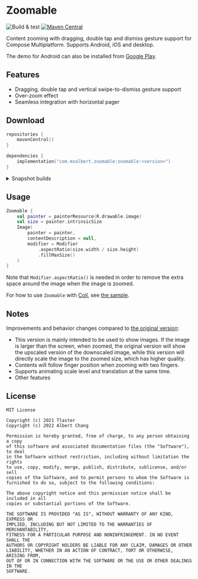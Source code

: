# Zoomable

![Build & test](https://github.com/mxalbert1996/Zoomable/actions/workflows/build.yml/badge.svg)
[![Maven Central](https://img.shields.io/maven-central/v/com.mxalbert.zoomable/zoomable)](https://search.maven.org/artifact/com.mxalbert.zoomable/zoomable)

Content zooming with dragging, double tap and dismiss gesture support for Compose Multiplatform.
Supports Android, iOS and desktop.

The demo for Android can also be installed from [Google Play](https://play.google.com/store/apps/details?id=com.mxalbert.zoomable.sample).

## Features

- Dragging, double tap and vertical swipe-to-dismiss gesture support
- Over-zoom effect
- Seamless integration with horizontal pager

## Download
```Kotlin
repositories {
    mavenCentral()
}

dependencies {
    implementation("com.mxalbert.zoomable:zoomable:<version>")
}
```

<details>
  <summary>Snapshot builds</summary>

[Snapshot versions](https://s01.oss.sonatype.org/content/repositories/snapshots/com/mxalbert/zoomable/zoomable/) are available at Sonatype OSSRH's snapshot repository. These are updated on every commit to `main`.
To use it:
```Kotlin
repositories {
    maven("https://s01.oss.sonatype.org/content/repositories/snapshots")  // build.gradle.kts
    maven { url 'https://s01.oss.sonatype.org/content/repositories/snapshots' }  // build.gradle
}

dependencies {
    implementation("com.mxalbert.zoomable:zoomable:<version>-SNAPSHOT")
}
```
</details>

## Usage
```Kotlin
Zoomable {
    val painter = painterResource(R.drawable.image)
    val size = painter.intrinsicSize
    Image(
        painter = painter,
        contentDescription = null,
        modifier = Modifier
            .aspectRatio(size.width / size.height)
            .fillMaxSize()
    )
}
```

Note that `Modifier.aspectRatio()` is needed in order to remove the extra space around the image
when the image is zoomed.

For how to use `Zoomable` with [Coil](https://github.com/coil-kt/coil), see
[the sample](sample/shared/src/commonMain/kotlin/com/mxalbert/zoomable/sample/ZoomableApp.kt#L146-L161).

## Notes

Improvements and behavior changes compared to [the original version](https://github.com/Tlaster/Zoomable):

- This version is mainly intended to be used to show images. If the image is larger than the screen, when zoomed, the original version will show the upscaled version of the downscaled image, while this version will directly scale the image to the zoomed size, which has higher quality.
- Contents will follow finger position when zooming with two fingers.
- Supports animating scale level and translation at the same time.
- Other features

## License
```
MIT License

Copyright (c) 2021 Tlaster
Copyright (c) 2022 Albert Chang

Permission is hereby granted, free of charge, to any person obtaining a copy
of this software and associated documentation files (the "Software"), to deal
in the Software without restriction, including without limitation the rights
to use, copy, modify, merge, publish, distribute, sublicense, and/or sell
copies of the Software, and to permit persons to whom the Software is
furnished to do so, subject to the following conditions:

The above copyright notice and this permission notice shall be included in all
copies or substantial portions of the Software.

THE SOFTWARE IS PROVIDED "AS IS", WITHOUT WARRANTY OF ANY KIND, EXPRESS OR
IMPLIED, INCLUDING BUT NOT LIMITED TO THE WARRANTIES OF MERCHANTABILITY,
FITNESS FOR A PARTICULAR PURPOSE AND NONINFRINGEMENT. IN NO EVENT SHALL THE
AUTHORS OR COPYRIGHT HOLDERS BE LIABLE FOR ANY CLAIM, DAMAGES OR OTHER
LIABILITY, WHETHER IN AN ACTION OF CONTRACT, TORT OR OTHERWISE, ARISING FROM,
OUT OF OR IN CONNECTION WITH THE SOFTWARE OR THE USE OR OTHER DEALINGS IN THE
SOFTWARE.
```
